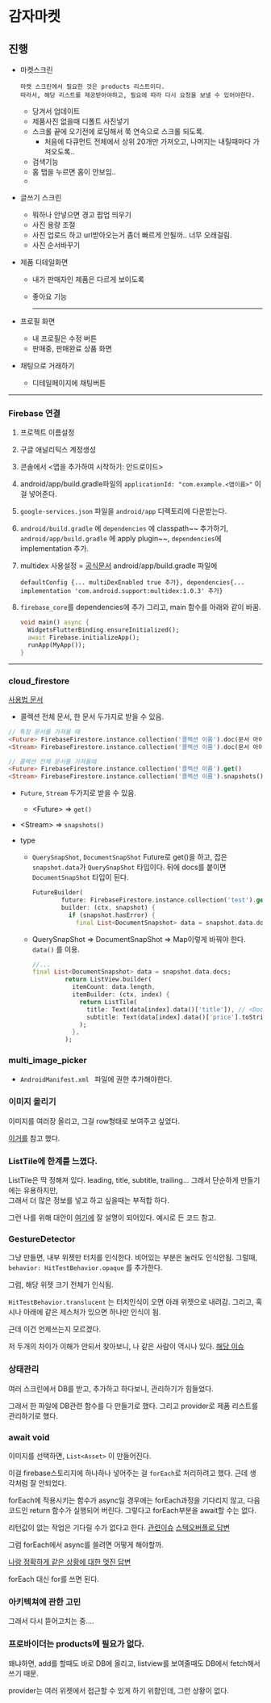 # 감자마켓

## 진행

- 마켓스크린
  
  ```
  마켓 스크린에서 필요한 것은 products 리스트이다. 
  따라서, 해당 리스트를 제공받아야하고, 필요에 따라 다시 요청을 보낼 수 있어야한다.
  ```
  
  - 당겨서 업데이트
  - 제품사진 없을때 디폴트 사진넣기
  - 스크롤 끝에 오기전에 로딩해서 쭉 연속으로 스크롤 되도록.
    - 처음에 다큐먼트 전체에서 상위 20개만 가져오고, 나머지는 내릴때마다 가져오도록..
  - 검색기능
  - 홈 탭을 누르면 홈이 안보임..
  - 
  
- 글쓰기 스크린
  
  - 뭐하나 안넣으면 경고 팝업 띄우기
  - 사진 용량 조절
  - 사진 업로드 하고 url받아오는거 좀더 빠르게 안될까.. 너무 오래걸림.
  - 사진 순서바꾸기
  
- 제품 디테일화면
  - 내가 판매자인 제품은 다르게 보이도록
  
  - 좋아요 기능
  
    ------------
  
- 프로필 화면
  - 내 프로필은 수정 버튼
  - 판매중, 판매완료 상품 화면
  
- 채팅으로 거래하기
  
  - 디테일페이지에 채팅버튼

***

### Firebase 연결

1. 프로젝트 이름설정
2. 구글 애널리틱스 계정생성
3. 콘솔에서 <앱을 추가하여 시작하기: 안드로이드>
4. android/app/build.gradle파일의 `applicationId: "com.example.<앱이름>"`  이걸 넣어준다.
5. `google-services.json` 파일을 `android/app` 디렉토리에 다운받는다.
6. `android/build.gradle` 에 `dependencies` 에 classpath~~ 추가하기, 
   `android/app/build.gradle` 에  apply plugin~~, `dependencies`에 implementation 추가.

7. multidex 사용설정 = [공식문서](https://developer.android.com/studio/build/multidex)
   android/app/build.gradle 파일에 

   ```
   defaultConfig {... multiDexEnabled true 추가}, dependencies{... implementation 'com.android.support:multidex:1.0.3' 추가}
   ```

8. `firebase_core`를 dependencies에 추가
   그리고, main 함수를 아래와 같이 바꿈.

   ```dart
   void main() async {
     WidgetsFlutterBinding.ensureInitialized();
     await Firebase.initializeApp();
     runApp(MyApp());
   }
   ```

***

### cloud_firestore

[사용법 문서](https://firebase.flutter.dev/docs/firestore/usage/)

- 콜렉션 전체 문서, 한 문서 두가지로 받을 수 있음.

```dart
// 특정 문서를 가져올 때
<Future> FirebaseFirestore.instance.collection('콜렉션 이름').doc(문서 아이디).get()
<Stream> FirebaseFirestore.instance.collection('콜렉션 이름').doc(문서 아이디).snapshots()

// 콜렉션 전체 문서를 가져올때
<Future> FirebaseFirestore.instance.collection('콜렉션 이름').get()
<Stream> FirebaseFirestore.instance.collection('콜렉션 이름').snapshots()
```

- `Future`, `Stream` 두가지로 받을 수 있음.
  
  - \<Future> => `get()` 
- \<Stream> => `snapshots()` 
  
- type

  - `QuerySnapShot`, `DocumentSnapShot`
    Future로 get()을 하고, 잡은 `snapshot.data`가 `QuerySnapShot` 타입이다.
    뒤에 docs를 붙이면 `DocumentSnapShot` 타입이 된다. 

    ```dart
    FutureBuilder(
            future: FirebaseFirestore.instance.collection('test').get(),
            builder: (ctx, snapshot) {
              if (snapshot.hasError) {
                final List<DocumentSnapshot> data = snapshot.data.docs;
    ```

  - QuerySnapShot => DocumentSnapShot => Map이렇게 바꿔야 한다.  `data()` 를 이용.

    ```dart
    //...
    final List<DocumentSnapshot> data = snapshot.data.docs;
             return ListView.builder(
               itemCount: data.length,
               itemBuilder: (ctx, index) {
                 return ListTile(
                   title: Text(data[index].data()['title']), // <DocumentSnapShot>.data()는 문서의 내용을 <Map>으로 바꾼다.
                   subtitle: Text(data[index].data()['price'].toString() + '원'), // number필드타입은 string으로 바꾼다.
                 );
               },
             );
    ```

    

### multi_image_picker

- `AndroidManifest.xml ` 파일에 권한 추가해야한다.





### 이미지 올리기

이미지를 여러장 올리고, 그걸 row형태로 보여주고 싶었다. 

[이거를](https://stackoverflow.com/questions/57864219/how-can-i-make-multiple-image-picker-which-upload-and-set-image-inside-container) 참고 했다. 



### ListTile에 한계를 느꼈다.

ListTile은 딱 정해져 있다. leading, title, subtitle, trailing...
그래서 단순하게 만들기에는 유용하지만,  
그래서 더 많은 정보를 넣고 하고 싶을때는 부적합 하다. 

그런 나를 위해 대안이 [여기에](https://api.flutter.dev/flutter/material/ListTile-class.html) 잘 설명이 되어있다. 
예시로 든 코드 참고.

### GestureDetector

그냥 만들면, 내부 위젯만 터치를 인식한다. 비어있는 부분은 눌러도 인식안됨.
그럴때, 
`behavior: HitTestBehavior.opaque` 를 추가한다. 

그럼, 해당 위젯 크기 전체가 인식됨. 

`HitTestBehavior.translucent` 는 터치인식이 오면 아래 위젯으로 내려감. 
그리고, 혹시나 아래에 같은 제스처가 있으면 하나만 인식이 됨. 

근데 이건 언제쓰는지 모르겠다. 

저 두개의 차이가 이해가 안되서 찾아보니, 나 같은 사람이 역시나 있다. 
[해당 이슈](https://github.com/flutter/flutter/issues/18450)  

### 상태관리

여러 스크린에서 DB를 받고, 추가하고 하다보니, 관리하기가 힘들었다. 

그래서 한 파일에 DB관련 함수를 다 만들기로 했다.
그리고 provider로 제품 리스트를 관리하기로 했다. 



### await void

이미지를 선택하면, `List<Asset>` 이 만들어진다. 

이걸 firebase스토리지에 하나하나 넣어주는 걸 `forEach`로 처리하려고 했다.
근데 생각처럼 잘 안되었다. 

forEach에 적용시키는 함수가 async일 경우에는 forEach과정을 기다리지 않고, 다음 코드인 return 함수가 실행되어 버린다. 
그렇다고 forEach부분을 await할 수는 없다. 

리턴값이 없는 작업은 기다릴 수가 없다고 한다. 
[관련이슈](https://github.com/dart-lang/sdk/issues/28305)
[스택오버플로 답변](https://stackoverflow.com/questions/58939437/return-type-of-void-async-function-in-dart)

그럼 forEach에서 async를 쓸려면 어떻게 해야할까.

[나랑 정확하게 같은 상황에 대한 멋진 답변](https://stackoverflow.com/questions/51106934/my-async-call-is-returning-before-list-is-populated-in-foreach-loop)

forEach 대신 for를 쓰면 된다.

### 아키텍쳐에 관한 고민

그래서 다시 뜯어고치는 중....



### 프로바이더는 products에 필요가 없다. 

왜냐하면, add를 할때도 바로 DB에 올리고, 
listview를 보여줄때도 DB에서 fetch해서 쓰기 때문.

provider는 여러 위젯에서 접근할 수 있게 하기 위함인데, 
그런 상황이 없다. 



